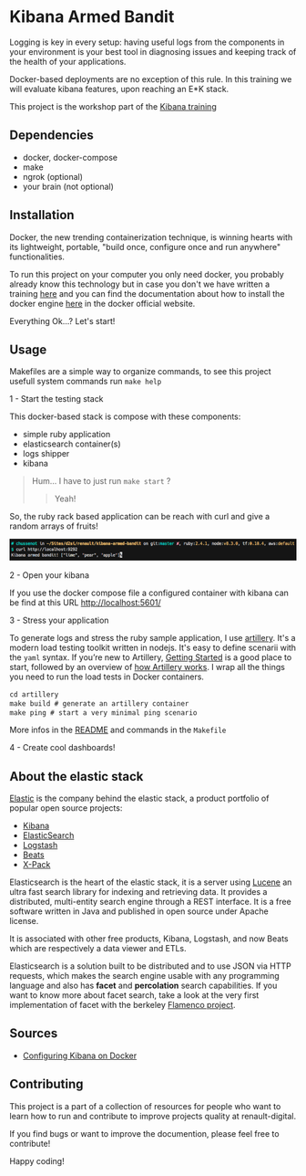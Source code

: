 Kibana Armed Bandit
===================

Logging is key in every setup: having useful logs from the components in your
environment is your best tool in diagnosing issues and keeping track of
the health of your applications.

Docker-based deployments are no exception of this rule. In this training we will evaluate kibana features, upon reaching an E*K stack.

This project is the workshop part of the [Kibana training](https://git.renault-digital.com/common/training/tree/master/kibana)

Dependencies
------------

- docker, docker-compose
- make
- ngrok (optional)
- your brain (not optional)

Installation
------------

Docker, the new trending containerization technique, is winning hearts with its lightweight, portable, "build once, configure once and run anywhere" functionalities.

To run this project on your computer you only need docker, you probably already
know this technology but in case you don't we have written a training [here](https://git.renault-digital.com/common/training/blob/master/docker/docker-intro-part1.md) and you can find the documentation about how to install the docker engine [here](https://docs.docker.com/engine/installation/) in the docker official website.

Everything Ok...? Let's start!

Usage
-----

Makefiles are a simple way to organize commands, to see this project usefull
system commands run `make help`

1 - Start the testing stack

This docker-based stack is compose with these components:

- simple ruby application
- elasticsearch container(s)
- logs shipper
- kibana

> Hum... I have to just run `make start` ?
>> Yeah!

So, the ruby rack based application can be reach with curl and give a random
arrays of fruits!

![screen](screen.png)

2 - Open your kibana

If you use the docker compose file a configured container with kibana can be
find at this URL [http://localhost:5601/](http://localhost:5601/)

3 - Stress your application

To generate logs and stress the ruby sample application, I use [artillery](https://artillery.io/). It's a modern load testing toolkit written in nodejs. It's easy to define scenarii with the `yaml` syntax. If you’re new to Artillery, [Getting Started](https://artillery.io/docs/getting-started) is a good place to start, followed by an overview of [how Artillery works](https://artillery.io/docs/basic-concepts). I wrap all the things you need to run the load tests in Docker containers.

```
cd artillery
make build # generate an artillery container
make ping # start a very minimal ping scenario
```

More infos in the [README](artillery/README.md) and commands in the `Makefile`

4 - Create cool dashboards!

About the elastic stack
-----------------------
[Elastic](https://www.elastic.co/about) is the company behind the elastic stack, a product portfolio of popular open source
projects:

- [Kibana](https://www.elastic.co/products/kibana)
- [ElasticSearch](https://www.elastic.co/products/elasticsearch)
- [Logstash](https://www.elastic.co/products/logstash)
- [Beats](https://www.elastic.co/products/beats)
- [X-Pack](https://www.elastic.co/products/x-pack)

Elasticsearch is the heart of the elastic stack, it is a server using [Lucene](https://lucene.apache.org/core/) an ultra fast search library for indexing and retrieving data. It provides a distributed, multi-entity search engine through a REST interface. It is a free software written in Java and published in open source under Apache license.

It is associated with other free products, Kibana, Logstash, and now Beats which are respectively a data viewer and ETLs.

Elasticsearch is a solution built to be distributed and to use JSON via HTTP
requests, which makes the search engine usable with any programming language and also has **facet** and **percolation** search capabilities. If you want to know more about facet search, take a look at the very first implementation of facet with the berkeley [Flamenco project](http://flamenco.berkeley.edu/).

Sources
-------

- [Configuring Kibana on Docker](https://www.elastic.co/guide/en/kibana/current/_configuring_kibana_on_docker.html)

Contributing
------------

This project is a part of a collection of resources for people who want to learn how to run and contribute to improve projects quality at renault-digital.

If you find bugs or want to improve the documention, please feel free to
contribute!

Happy coding!


